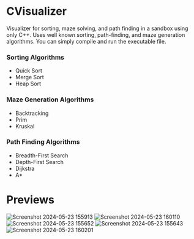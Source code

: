 # CVisualizer
Visualizer for sorting, maze solving, and path finding in a sandbox using only C++. Uses well known sorting, path-finding, and maze generation algorithms. You can simply compile and run the executable file.

### Sorting Algorithms
- Quick Sort
- Merge Sort
- Heap Sort

### Maze Generation Algorithms
- Backtracking
- Prim
- Kruskal

### Path Finding Algorithms
- Breadth-First Search
- Depth-First Search
- Dijkstra
- A*

# Previews
![Screenshot 2024-05-23 155913](https://github.com/wantouw/CVisualizer/assets/91063309/5fd5ec31-43f4-47be-a505-4c8bf1334114)
![Screenshot 2024-05-23 160110](https://github.com/wantouw/CVisualizer/assets/91063309/4aa00919-14e8-4e47-9451-cbfaa81626e1)
![Screenshot 2024-05-23 155652](https://github.com/wantouw/CVisualizer/assets/91063309/ee6d89a8-800b-4a23-a3c9-4e8b2d661697)
![Screenshot 2024-05-23 155643](https://github.com/wantouw/CVisualizer/assets/91063309/4c677c03-b32e-48ac-9010-d4367c6971e8)
![Screenshot 2024-05-23 160201](https://github.com/wantouw/CVisualizer/assets/91063309/11b39a0d-f5cd-45e1-892c-bb8853f791d5)



